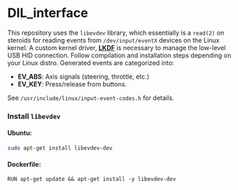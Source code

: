 # DIL_interface

This repository uses the ``libevdev`` library, which essentially is a ``read(2)`` on steroids for reading events from ``/dev/input/eventX`` devices on the Linux kernel. A custom kernel driver, [**LKDF**](https://github.com/gotzl/hid-fanatecff/tree/master) is necessary to manage the low-level USB HID connection. Follow compilation and installation steps depending on your Linux distro. Generated events are categorized into: 

- **EV_ABS**: Axis signals (steering, throttle, etc.)
- **EV_KEY**: Press/release from buttons.

See ``/usr/include/linux/input-event-codes.h`` for details.

### Install ``libevdev``
#### Ubuntu:
```bash
sudo apt-get install libevdev-dev
```
#### Dockerfile:
```Docker
RUN apt-get update && apt-get install -y libevdev-dev
```
